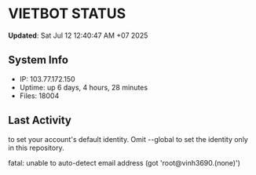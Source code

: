 # VIETBOT STATUS
**Updated**: Sat Jul 12 12:40:47 AM +07 2025

## System Info
- IP: 103.77.172.150
- Uptime: up 6 days, 4 hours, 28 minutes
- Files: 18004

## Last Activity

to set your account's default identity.
Omit --global to set the identity only in this repository.

fatal: unable to auto-detect email address (got 'root@vinh3690.(none)')
